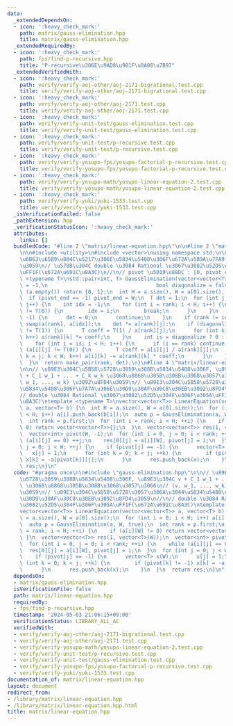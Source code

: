 ```yaml
---
data:
  _extendedDependsOn:
  - icon: ':heavy_check_mark:'
    path: matrix/gauss-elimination.hpp
    title: matrix/gauss-elimination.hpp
  _extendedRequiredBy:
  - icon: ':heavy_check_mark:'
    path: fps/find-p-recursive.hpp
    title: "P-recursive\u306E\u9AD8\u901F\u8A08\u7B97"
  _extendedVerifiedWith:
  - icon: ':heavy_check_mark:'
    path: verify/verify-aoj-other/aoj-2171-bigrational.test.cpp
    title: verify/verify-aoj-other/aoj-2171-bigrational.test.cpp
  - icon: ':heavy_check_mark:'
    path: verify/verify-aoj-other/aoj-2171.test.cpp
    title: verify/verify-aoj-other/aoj-2171.test.cpp
  - icon: ':heavy_check_mark:'
    path: verify/verify-unit-test/gauss-elimination.test.cpp
    title: verify/verify-unit-test/gauss-elimination.test.cpp
  - icon: ':heavy_check_mark:'
    path: verify/verify-unit-test/p-recursive.test.cpp
    title: verify/verify-unit-test/p-recursive.test.cpp
  - icon: ':heavy_check_mark:'
    path: verify/verify-yosupo-fps/yosupo-factorial-p-recursive.test.cpp
    title: verify/verify-yosupo-fps/yosupo-factorial-p-recursive.test.cpp
  - icon: ':heavy_check_mark:'
    path: verify/verify-yosupo-math/yosupo-linear-equation-2.test.cpp
    title: verify/verify-yosupo-math/yosupo-linear-equation-2.test.cpp
  - icon: ':heavy_check_mark:'
    path: verify/verify-yuki/yuki-1533.test.cpp
    title: verify/verify-yuki/yuki-1533.test.cpp
  _isVerificationFailed: false
  _pathExtension: hpp
  _verificationStatusIcon: ':heavy_check_mark:'
  attributes:
    links: []
  bundledCode: "#line 2 \"matrix/linear-equation.hpp\"\n\n#line 2 \"matrix/gauss-elimination.hpp\"\
    \n\n#include <utility>\n#include <vector>\nusing namespace std;\n\n// {rank, det(\u975E\
    \u6B63\u65B9\u884C\u5217\u306E\u5834\u5408\u306F\u672A\u5B9A\u7FA9)} \u3092\u8FD4\
    \u3059\n// \u578B\u304C double \u3084 Rational \u3067\u3082\u52D5\u304F\u306F\u305A\
    \uFF1F(\u672A\u691C\u8A3C)\n//\n// pivot \u5019\u88DC : [0, pivot_end)\ntemplate\
    \ <typename T>\nstd::pair<int, T> GaussElimination(vector<vector<T>> &a, int pivot_end\
    \ = -1,\n                                   bool diagonalize = false) {\n  if\
    \ (a.empty()) return {0, 1};\n  int H = a.size(), W = a[0].size(), rank = 0;\n\
    \  if (pivot_end == -1) pivot_end = W;\n  T det = 1;\n  for (int j = 0; j < pivot_end;\
    \ j++) {\n    int idx = -1;\n    for (int i = rank; i < H; i++) {\n      if (a[i][j]\
    \ != T(0)) {\n        idx = i;\n        break;\n      }\n    }\n    if (idx ==\
    \ -1) {\n      det = 0;\n      continue;\n    }\n    if (rank != idx) det = -det,\
    \ swap(a[rank], a[idx]);\n    det *= a[rank][j];\n    if (diagonalize && a[rank][j]\
    \ != T(1)) {\n      T coeff = T(1) / a[rank][j];\n      for (int k = j; k < W;\
    \ k++) a[rank][k] *= coeff;\n    }\n    int is = diagonalize ? 0 : rank + 1;\n\
    \    for (int i = is; i < H; i++) {\n      if (i == rank) continue;\n      if\
    \ (a[i][j] != T(0)) {\n        T coeff = a[i][j] / a[rank][j];\n        for (int\
    \ k = j; k < W; k++) a[i][k] -= a[rank][k] * coeff;\n      }\n    }\n    rank++;\n\
    \  }\n  return make_pair(rank, det);\n}\n#line 4 \"matrix/linear-equation.hpp\"\
    \n\n// \u89E3\u304C\u5B58\u5728\u3059\u308B\u5834\u5408\u306F, \u89E3\u304C v\
    \ + C_1 w_1 + ... + C_k w_k \u3068\u8868\u305B\u308B\u3068\u3057\u3066\n// (v,\
    \ w_1, ..., w_k) \u3092\u8FD4\u3059\n// \u89E3\u304C\u5B58\u5728\u3057\u306A\u3044\
    \u5834\u5408\u306F\u7A7A\u306E\u30D9\u30AF\u30C8\u30EB\u3092\u8FD4\u3059\n//\n\
    // double \u3084 Rational \u3067\u3082\u52D5\u304F\u306F\u305A\uFF1F(\u672A\u691C\
    \u8A3C)\ntemplate <typename T>\nvector<vector<T>> LinearEquation(vector<vector<T>>\
    \ a, vector<T> b) {\n  int H = a.size(), W = a[0].size();\n  for (int i = 0; i\
    \ < H; i++) a[i].push_back(b[i]);\n  auto p = GaussElimination(a, W, true);\n\
    \  int rank = p.first;\n  for (int i = rank; i < H; ++i) {\n    if (a[i][W] !=\
    \ 0) return vector<vector<T>>{};\n  }\n  vector<vector<T>> res(1, vector<T>(W));\n\
    \  vector<int> pivot(W, -1);\n  for (int i = 0, j = 0; i < rank; ++i) {\n    while\
    \ (a[i][j] == 0) ++j;\n    res[0][j] = a[i][W], pivot[j] = i;\n  }\n  for (int\
    \ j = 0; j < W; ++j) {\n    if (pivot[j] == -1) {\n      vector<T> x(W);\n   \
    \   x[j] = 1;\n      for (int k = 0; k < j; ++k) {\n        if (pivot[k] != -1)\
    \ x[k] = -a[pivot[k]][j];\n      }\n      res.push_back(x);\n    }\n  }\n  return\
    \ res;\n}\n"
  code: "#pragma once\n\n#include \"gauss-elimination.hpp\"\n\n// \u89E3\u304C\u5B58\
    \u5728\u3059\u308B\u5834\u5408\u306F, \u89E3\u304C v + C_1 w_1 + ... + C_k w_k\
    \ \u3068\u8868\u305B\u308B\u3068\u3057\u3066\n// (v, w_1, ..., w_k) \u3092\u8FD4\
    \u3059\n// \u89E3\u304C\u5B58\u5728\u3057\u306A\u3044\u5834\u5408\u306F\u7A7A\u306E\
    \u30D9\u30AF\u30C8\u30EB\u3092\u8FD4\u3059\n//\n// double \u3084 Rational \u3067\
    \u3082\u52D5\u304F\u306F\u305A\uFF1F(\u672A\u691C\u8A3C)\ntemplate <typename T>\n\
    vector<vector<T>> LinearEquation(vector<vector<T>> a, vector<T> b) {\n  int H\
    \ = a.size(), W = a[0].size();\n  for (int i = 0; i < H; i++) a[i].push_back(b[i]);\n\
    \  auto p = GaussElimination(a, W, true);\n  int rank = p.first;\n  for (int i\
    \ = rank; i < H; ++i) {\n    if (a[i][W] != 0) return vector<vector<T>>{};\n \
    \ }\n  vector<vector<T>> res(1, vector<T>(W));\n  vector<int> pivot(W, -1);\n\
    \  for (int i = 0, j = 0; i < rank; ++i) {\n    while (a[i][j] == 0) ++j;\n  \
    \  res[0][j] = a[i][W], pivot[j] = i;\n  }\n  for (int j = 0; j < W; ++j) {\n\
    \    if (pivot[j] == -1) {\n      vector<T> x(W);\n      x[j] = 1;\n      for\
    \ (int k = 0; k < j; ++k) {\n        if (pivot[k] != -1) x[k] = -a[pivot[k]][j];\n\
    \      }\n      res.push_back(x);\n    }\n  }\n  return res;\n}\n"
  dependsOn:
  - matrix/gauss-elimination.hpp
  isVerificationFile: false
  path: matrix/linear-equation.hpp
  requiredBy:
  - fps/find-p-recursive.hpp
  timestamp: '2024-05-03 21:06:15+09:00'
  verificationStatus: LIBRARY_ALL_AC
  verifiedWith:
  - verify/verify-aoj-other/aoj-2171-bigrational.test.cpp
  - verify/verify-aoj-other/aoj-2171.test.cpp
  - verify/verify-yosupo-math/yosupo-linear-equation-2.test.cpp
  - verify/verify-unit-test/p-recursive.test.cpp
  - verify/verify-unit-test/gauss-elimination.test.cpp
  - verify/verify-yosupo-fps/yosupo-factorial-p-recursive.test.cpp
  - verify/verify-yuki/yuki-1533.test.cpp
documentation_of: matrix/linear-equation.hpp
layout: document
redirect_from:
- /library/matrix/linear-equation.hpp
- /library/matrix/linear-equation.hpp.html
title: matrix/linear-equation.hpp
---
```

